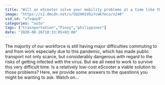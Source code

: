 ```yaml
---
title: "Will an eScooter solve your mobility problems at a time like this?"
image: "https://s1.dmcdn.net/v/SQ2HH1VGu7cwKYeco/x240"
vid_id: "x7vqwy9"
categories: "auto"
tags: ["trasnportation","Pinoy","philippines"]
date: "2020-08-26T18:33:05+03:00"
---
```

The majority of our workforce is still having major difficulties commuting to and from work especially due to this pandemic, which has made public transport not only scarce, but considerably dangerous with regard to the risks of getting infected with the virus. But we all need to work to survive this very difficult time. Is a relatively low-cost eScooter a viable solution to those problems? Here, we provide some answers to the questions you might be wanting to ask. Watch on...
